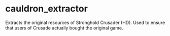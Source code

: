 # cauldron_extractor
Extracts the original resources of Stronghold Crusader (HD). Used to ensure that users of Crusade actually bought the original game.
